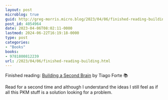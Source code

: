 ```yaml
---
layout: post
microblog: true
guid: http://greg-morris.micro.blog/2023/04/06/finished-reading-building.html
post_id: 4054964
date: 2023-04-06T08:02:11-0000
lastmod: 2024-06-22T16:19:18-0000
type: post
categories:
- "Books"
books:
- 9781800812239
url: /2023/04/06/finished-reading-building.html
---
```

Finished reading: [Building a Second Brain](https://micro.blog/books/9781800812239) by Tiago Forte 📚

Read for a second time and although I understand the ideas I still feel as if all this PKM stuff is a solution looking for a problem. 
